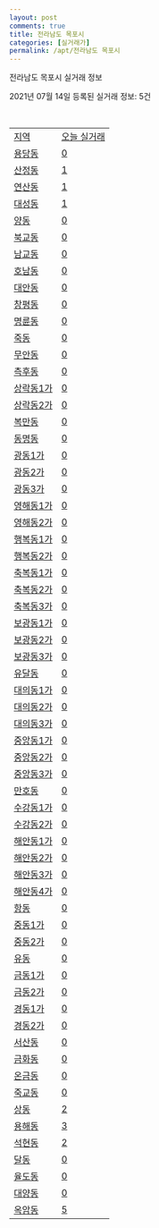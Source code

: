 ```yaml
---
layout: post
comments: true
title: 전라남도 목포시
categories: [실거래가]
permalink: /apt/전라남도 목포시
---
```


전라남도 목포시 실거래 정보

2021년 07월 14일 등록된 실거래 정보: 5건

<script type="text/javascript">
  google.charts.load('current', {'packages':['corechart']});
  google.charts.setOnLoadCallback(drawChart);

  function drawChart() {
    var data = google.visualization.arrayToDataTable([['거래일', '매매', '전월세', '전매'], ['20-07', 149, 133, 14], ['20-08', 245, 435, 17], ['20-09', 263, 202, 6], ['20-10', 248, 271, 17], ['20-11', 289, 188, 53], ['20-12', 365, 216, 212], ['21-01', 358, 346, 98], ['21-02', 309, 290, 34], ['21-03', 366, 218, 26], ['21-04', 331, 193, 40], ['21-05', 267, 247, 35], ['21-06', 282, 236, 19], ['21-07', 69, 66, 4]]);

    var options = {
      title: '최근 1년간 유형별 거래량 추이',
      legend: { position: 'bottom' }
    };

    var chart = new google.visualization.LineChart(document.getElementById('columnchart_material'));
    chart.draw(data, (options));
  }
</script>

<div id="columnchart_material" style="width: 95%; margin-left: -35px"></div>
<br>
<table class="sortable">
  <tr>
    <td><a href="#">지역</a></td>
    <td><a href="#">오늘 실거래</a></td>
  </tr>

  
  <tr class="item">
    <td><a href="전라남도 목포시 용당동">용당동</a></td>
    <td><a href="전라남도 목포시 용당동">0</a></td>
  </tr>
    

  <tr class="item">
    <td><a href="전라남도 목포시 산정동">산정동</a></td>
    <td><a href="전라남도 목포시 산정동">1</a></td>
  </tr>
    

  <tr class="item">
    <td><a href="전라남도 목포시 연산동">연산동</a></td>
    <td><a href="전라남도 목포시 연산동">1</a></td>
  </tr>
    

  <tr class="item">
    <td><a href="전라남도 목포시 대성동">대성동</a></td>
    <td><a href="전라남도 목포시 대성동">1</a></td>
  </tr>
    

  <tr class="item">
    <td><a href="전라남도 목포시 양동">양동</a></td>
    <td><a href="전라남도 목포시 양동">0</a></td>
  </tr>
    

  <tr class="item">
    <td><a href="전라남도 목포시 북교동">북교동</a></td>
    <td><a href="전라남도 목포시 북교동">0</a></td>
  </tr>
    

  <tr class="item">
    <td><a href="전라남도 목포시 남교동">남교동</a></td>
    <td><a href="전라남도 목포시 남교동">0</a></td>
  </tr>
    

  <tr class="item">
    <td><a href="전라남도 목포시 호남동">호남동</a></td>
    <td><a href="전라남도 목포시 호남동">0</a></td>
  </tr>
    

  <tr class="item">
    <td><a href="전라남도 목포시 대안동">대안동</a></td>
    <td><a href="전라남도 목포시 대안동">0</a></td>
  </tr>
    

  <tr class="item">
    <td><a href="전라남도 목포시 창평동">창평동</a></td>
    <td><a href="전라남도 목포시 창평동">0</a></td>
  </tr>
    

  <tr class="item">
    <td><a href="전라남도 목포시 명륜동">명륜동</a></td>
    <td><a href="전라남도 목포시 명륜동">0</a></td>
  </tr>
    

  <tr class="item">
    <td><a href="전라남도 목포시 죽동">죽동</a></td>
    <td><a href="전라남도 목포시 죽동">0</a></td>
  </tr>
    

  <tr class="item">
    <td><a href="전라남도 목포시 무안동">무안동</a></td>
    <td><a href="전라남도 목포시 무안동">0</a></td>
  </tr>
    

  <tr class="item">
    <td><a href="전라남도 목포시 측후동">측후동</a></td>
    <td><a href="전라남도 목포시 측후동">0</a></td>
  </tr>
    

  <tr class="item">
    <td><a href="전라남도 목포시 상락동1가">상락동1가</a></td>
    <td><a href="전라남도 목포시 상락동1가">0</a></td>
  </tr>
    

  <tr class="item">
    <td><a href="전라남도 목포시 상락동2가">상락동2가</a></td>
    <td><a href="전라남도 목포시 상락동2가">0</a></td>
  </tr>
    

  <tr class="item">
    <td><a href="전라남도 목포시 복만동">복만동</a></td>
    <td><a href="전라남도 목포시 복만동">0</a></td>
  </tr>
    

  <tr class="item">
    <td><a href="전라남도 목포시 동명동">동명동</a></td>
    <td><a href="전라남도 목포시 동명동">0</a></td>
  </tr>
    

  <tr class="item">
    <td><a href="전라남도 목포시 광동1가">광동1가</a></td>
    <td><a href="전라남도 목포시 광동1가">0</a></td>
  </tr>
    

  <tr class="item">
    <td><a href="전라남도 목포시 광동2가">광동2가</a></td>
    <td><a href="전라남도 목포시 광동2가">0</a></td>
  </tr>
    

  <tr class="item">
    <td><a href="전라남도 목포시 광동3가">광동3가</a></td>
    <td><a href="전라남도 목포시 광동3가">0</a></td>
  </tr>
    

  <tr class="item">
    <td><a href="전라남도 목포시 영해동1가">영해동1가</a></td>
    <td><a href="전라남도 목포시 영해동1가">0</a></td>
  </tr>
    

  <tr class="item">
    <td><a href="전라남도 목포시 영해동2가">영해동2가</a></td>
    <td><a href="전라남도 목포시 영해동2가">0</a></td>
  </tr>
    

  <tr class="item">
    <td><a href="전라남도 목포시 행복동1가">행복동1가</a></td>
    <td><a href="전라남도 목포시 행복동1가">0</a></td>
  </tr>
    

  <tr class="item">
    <td><a href="전라남도 목포시 행복동2가">행복동2가</a></td>
    <td><a href="전라남도 목포시 행복동2가">0</a></td>
  </tr>
    

  <tr class="item">
    <td><a href="전라남도 목포시 축복동1가">축복동1가</a></td>
    <td><a href="전라남도 목포시 축복동1가">0</a></td>
  </tr>
    

  <tr class="item">
    <td><a href="전라남도 목포시 축복동2가">축복동2가</a></td>
    <td><a href="전라남도 목포시 축복동2가">0</a></td>
  </tr>
    

  <tr class="item">
    <td><a href="전라남도 목포시 축복동3가">축복동3가</a></td>
    <td><a href="전라남도 목포시 축복동3가">0</a></td>
  </tr>
    

  <tr class="item">
    <td><a href="전라남도 목포시 보광동1가">보광동1가</a></td>
    <td><a href="전라남도 목포시 보광동1가">0</a></td>
  </tr>
    

  <tr class="item">
    <td><a href="전라남도 목포시 보광동2가">보광동2가</a></td>
    <td><a href="전라남도 목포시 보광동2가">0</a></td>
  </tr>
    

  <tr class="item">
    <td><a href="전라남도 목포시 보광동3가">보광동3가</a></td>
    <td><a href="전라남도 목포시 보광동3가">0</a></td>
  </tr>
    

  <tr class="item">
    <td><a href="전라남도 목포시 유달동">유달동</a></td>
    <td><a href="전라남도 목포시 유달동">0</a></td>
  </tr>
    

  <tr class="item">
    <td><a href="전라남도 목포시 대의동1가">대의동1가</a></td>
    <td><a href="전라남도 목포시 대의동1가">0</a></td>
  </tr>
    

  <tr class="item">
    <td><a href="전라남도 목포시 대의동2가">대의동2가</a></td>
    <td><a href="전라남도 목포시 대의동2가">0</a></td>
  </tr>
    

  <tr class="item">
    <td><a href="전라남도 목포시 대의동3가">대의동3가</a></td>
    <td><a href="전라남도 목포시 대의동3가">0</a></td>
  </tr>
    

  <tr class="item">
    <td><a href="전라남도 목포시 중앙동1가">중앙동1가</a></td>
    <td><a href="전라남도 목포시 중앙동1가">0</a></td>
  </tr>
    

  <tr class="item">
    <td><a href="전라남도 목포시 중앙동2가">중앙동2가</a></td>
    <td><a href="전라남도 목포시 중앙동2가">0</a></td>
  </tr>
    

  <tr class="item">
    <td><a href="전라남도 목포시 중앙동3가">중앙동3가</a></td>
    <td><a href="전라남도 목포시 중앙동3가">0</a></td>
  </tr>
    

  <tr class="item">
    <td><a href="전라남도 목포시 만호동">만호동</a></td>
    <td><a href="전라남도 목포시 만호동">0</a></td>
  </tr>
    

  <tr class="item">
    <td><a href="전라남도 목포시 수강동1가">수강동1가</a></td>
    <td><a href="전라남도 목포시 수강동1가">0</a></td>
  </tr>
    

  <tr class="item">
    <td><a href="전라남도 목포시 수강동2가">수강동2가</a></td>
    <td><a href="전라남도 목포시 수강동2가">0</a></td>
  </tr>
    

  <tr class="item">
    <td><a href="전라남도 목포시 해안동1가">해안동1가</a></td>
    <td><a href="전라남도 목포시 해안동1가">0</a></td>
  </tr>
    

  <tr class="item">
    <td><a href="전라남도 목포시 해안동2가">해안동2가</a></td>
    <td><a href="전라남도 목포시 해안동2가">0</a></td>
  </tr>
    

  <tr class="item">
    <td><a href="전라남도 목포시 해안동3가">해안동3가</a></td>
    <td><a href="전라남도 목포시 해안동3가">0</a></td>
  </tr>
    

  <tr class="item">
    <td><a href="전라남도 목포시 해안동4가">해안동4가</a></td>
    <td><a href="전라남도 목포시 해안동4가">0</a></td>
  </tr>
    

  <tr class="item">
    <td><a href="전라남도 목포시 항동">항동</a></td>
    <td><a href="전라남도 목포시 항동">0</a></td>
  </tr>
    

  <tr class="item">
    <td><a href="전라남도 목포시 중동1가">중동1가</a></td>
    <td><a href="전라남도 목포시 중동1가">0</a></td>
  </tr>
    

  <tr class="item">
    <td><a href="전라남도 목포시 중동2가">중동2가</a></td>
    <td><a href="전라남도 목포시 중동2가">0</a></td>
  </tr>
    

  <tr class="item">
    <td><a href="전라남도 목포시 유동">유동</a></td>
    <td><a href="전라남도 목포시 유동">0</a></td>
  </tr>
    

  <tr class="item">
    <td><a href="전라남도 목포시 금동1가">금동1가</a></td>
    <td><a href="전라남도 목포시 금동1가">0</a></td>
  </tr>
    

  <tr class="item">
    <td><a href="전라남도 목포시 금동2가">금동2가</a></td>
    <td><a href="전라남도 목포시 금동2가">0</a></td>
  </tr>
    

  <tr class="item">
    <td><a href="전라남도 목포시 경동1가">경동1가</a></td>
    <td><a href="전라남도 목포시 경동1가">0</a></td>
  </tr>
    

  <tr class="item">
    <td><a href="전라남도 목포시 경동2가">경동2가</a></td>
    <td><a href="전라남도 목포시 경동2가">0</a></td>
  </tr>
    

  <tr class="item">
    <td><a href="전라남도 목포시 서산동">서산동</a></td>
    <td><a href="전라남도 목포시 서산동">0</a></td>
  </tr>
    

  <tr class="item">
    <td><a href="전라남도 목포시 금화동">금화동</a></td>
    <td><a href="전라남도 목포시 금화동">0</a></td>
  </tr>
    

  <tr class="item">
    <td><a href="전라남도 목포시 온금동">온금동</a></td>
    <td><a href="전라남도 목포시 온금동">0</a></td>
  </tr>
    

  <tr class="item">
    <td><a href="전라남도 목포시 죽교동">죽교동</a></td>
    <td><a href="전라남도 목포시 죽교동">0</a></td>
  </tr>
    

  <tr class="item">
    <td><a href="전라남도 목포시 상동">상동</a></td>
    <td><a href="전라남도 목포시 상동">2</a></td>
  </tr>
    

  <tr class="item">
    <td><a href="전라남도 목포시 용해동">용해동</a></td>
    <td><a href="전라남도 목포시 용해동">3</a></td>
  </tr>
    

  <tr class="item">
    <td><a href="전라남도 목포시 석현동">석현동</a></td>
    <td><a href="전라남도 목포시 석현동">2</a></td>
  </tr>
    

  <tr class="item">
    <td><a href="전라남도 목포시 달동">달동</a></td>
    <td><a href="전라남도 목포시 달동">0</a></td>
  </tr>
    

  <tr class="item">
    <td><a href="전라남도 목포시 율도동">율도동</a></td>
    <td><a href="전라남도 목포시 율도동">0</a></td>
  </tr>
    

  <tr class="item">
    <td><a href="전라남도 목포시 대양동">대양동</a></td>
    <td><a href="전라남도 목포시 대양동">0</a></td>
  </tr>
    

  <tr class="item">
    <td><a href="전라남도 목포시 옥암동">옥암동</a></td>
    <td><a href="전라남도 목포시 옥암동">5</a></td>
  </tr>
    


</table>


    